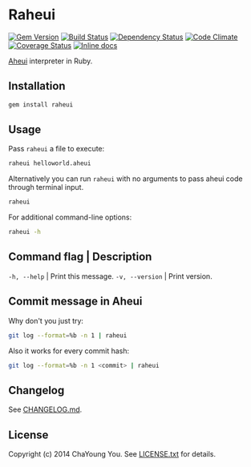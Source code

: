 # Raheui

[![Gem Version](https://badge.fury.io/rb/raheui.svg)](http://badge.fury.io/rb/raheui)
[![Build Status](https://travis-ci.org/yous/raheui.svg?branch=master)](https://travis-ci.org/yous/raheui)
[![Dependency Status](https://gemnasium.com/yous/raheui.svg)](https://gemnasium.com/yous/raheui)
[![Code Climate](https://codeclimate.com/github/yous/raheui/badges/gpa.svg)](https://codeclimate.com/github/yous/raheui)
[![Coverage Status](https://img.shields.io/coveralls/yous/raheui.svg)](https://coveralls.io/r/yous/raheui)
[![Inline docs](http://inch-ci.org/github/yous/raheui.svg?branch=master)](http://inch-ci.org/github/yous/raheui)

[Aheui][] interpreter in Ruby.

[Aheui]: http://aheui.github.io

## Installation

``` sh
gem install raheui
```

## Usage

Pass `raheui` a file to execute:

``` sh
raheui helloworld.aheui
```

Alternatively you can run `raheui` with no arguments to pass aheui code through terminal input.

``` sh
raheui
```

For additional command-line options:

``` sh
raheui -h
```

Command flag    | Description
-------------------------------------
`-h, --help`    | Print this message.
`-v, --version` | Print version.

## Commit message in Aheui

Why don't you just try:

``` sh
git log --format=%b -n 1 | raheui
```

Also it works for every commit hash:

``` sh
git log --format=%b -n 1 <commit> | raheui
```

## Changelog

See [CHANGELOG.md](CHANGELOG.md).

## License

Copyright (c) 2014 ChaYoung You. See [LICENSE.txt](LICENSE.txt) for details.
